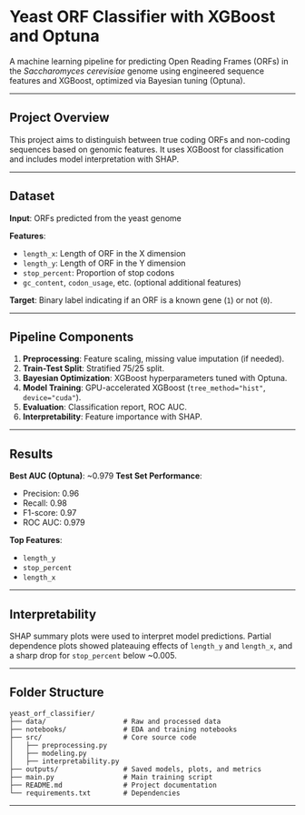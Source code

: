 # Yeast ORF Classifier with XGBoost and Optuna

A machine learning pipeline for predicting Open Reading Frames (ORFs) in the *Saccharomyces cerevisiae* genome using engineered sequence features and XGBoost, optimized via Bayesian tuning (Optuna).

---

## Project Overview

This project aims to distinguish between true coding ORFs and non-coding sequences based on genomic features. It uses XGBoost for classification and includes model interpretation with SHAP.

---

## Dataset

**Input**: ORFs predicted from the yeast genome

**Features**:

* `length_x`: Length of ORF in the X dimension
* `length_y`: Length of ORF in the Y dimension
* `stop_percent`: Proportion of stop codons
* `gc_content`, `codon_usage`, etc. (optional additional features)

**Target**: Binary label indicating if an ORF is a known gene (`1`) or not (`0`).

---

## Pipeline Components

1. **Preprocessing**: Feature scaling, missing value imputation (if needed).
2. **Train-Test Split**: Stratified 75/25 split.
3. **Bayesian Optimization**: XGBoost hyperparameters tuned with Optuna.
4. **Model Training**: GPU-accelerated XGBoost (`tree_method="hist"`, `device="cuda"`).
5. **Evaluation**: Classification report, ROC AUC.
6. **Interpretability**: Feature importance with SHAP.

---

## Results

**Best AUC (Optuna)**: \~0.979
**Test Set Performance**:

* Precision: 0.96
* Recall: 0.98
* F1-score: 0.97
* ROC AUC: 0.979

**Top Features**:

* `length_y`
* `stop_percent`
* `length_x`

---

## Interpretability

SHAP summary plots were used to interpret model predictions. Partial dependence plots showed plateauing effects of `length_y` and `length_x`, and a sharp drop for `stop_percent` below \~0.005.

---

## Folder Structure

```
yeast_orf_classifier/
├── data/                   # Raw and processed data
├── notebooks/              # EDA and training notebooks
├── src/                    # Core source code
│   ├── preprocessing.py
│   ├── modeling.py
│   ├── interpretability.py
├── outputs/                # Saved models, plots, and metrics
├── main.py                 # Main training script
├── README.md               # Project documentation
└── requirements.txt        # Dependencies
```

---
